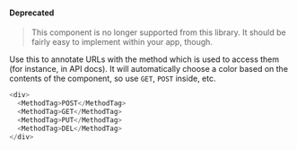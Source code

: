 #### Deprecated

> This component is no longer supported from this library. It should be fairly easy to implement within your app, though.

Use this to annotate URLs with the method which is used to access them (for instance, in API docs). It will automatically choose a color based on the contents of the component, so use `GET`, `POST` inside, etc.

```javascript
<div>
  <MethodTag>POST</MethodTag>
  <MethodTag>GET</MethodTag>
  <MethodTag>PUT</MethodTag>
  <MethodTag>DEL</MethodTag>
</div>
```
